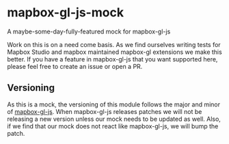 # mapbox-gl-js-mock

A maybe-some-day-fully-featured mock for mapbox-gl-js

Work on this is on a need come basis. As we find ourselves writing tests for Mapbox Studio and mapbox maintained mapbox-gl extensions we make this better. If you have a feature in mapbox-gl-js that you want supported here, please feel free to create an issue or open a PR.

## Versioning

As this is a mock, the versioning of this module follows the major and minor of [mapbox-gl-js](). When mapbox-gl-js releases patches we will not be releasing a new version unless our mock needs to be updated as well. Also, if we find that our mock does not react like mapbox-gl-js, we will bump the patch.

